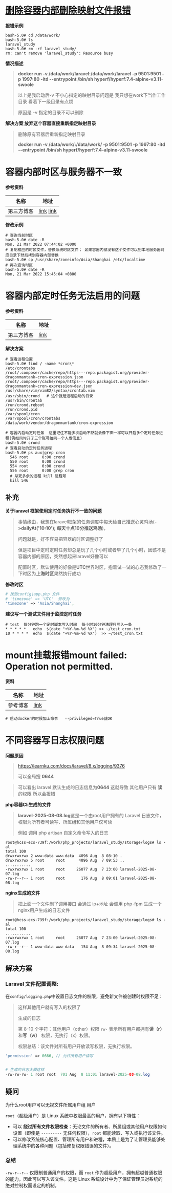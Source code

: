   

# [删除容器内部删除映射文件报错](https://blog.csdn.net/qq_33801641/article/details/109571834?spm=1001.2101.3001.6650.9&utm_medium=distribute.pc_relevant.none-task-blog-2%7Edefault%7ECTRLIST%7ERate-9.pc_relevant_aa&depth_1-utm_source=distribute.pc_relevant.none-task-blog-2%7Edefault%7ECTRLIST%7ERate-9.pc_relevant_aa&utm_relevant_index=13)

**报错示例**

```shell
bash-5.0# cd /data/work/
bash-5.0# ls
laravel_study
bash-5.0# rm -rf laravel_study/
rm: can't remove 'laravel_study': Resource busy
```

**情况描述**

> **docker run -v /data/work/laravel:/data/work/laravel -p 9501:9501 -p 1997:80 -itd --entrypoint /bin/sh hyperf/hyperf:7.4-alpine-v3.11-swoole**
>
> 以上是我启动后-v 不小心指定的映射目录问题是 我只想在work下当作工作目录 看着下一级目录有点烦
>
> 原因是 -v 指定的目录不可以删除 

 **解决方案 放弃这个容器直接重新指定映射目录** 

> 删除原有容器后重新指定映射目录
>
> **docker run -v /data/work/:/data/work/  -p 9501:9501 -p 1997:80 -itd --entrypoint /bin/sh hyperf/hyperf:7.4-alpine-v3.11-swoole**



# 容器内部时区与服务器不一致

**参考资料**

| 名称       | 地址                                                         |
| ---------- | ------------------------------------------------------------ |
| 第三方博客 | [link](https://www.cnblogs.com/double-dong/p/11533341.html) [link](https://m.php.cn/article/486823.html) |

**修改示例**

```shell
# 查询当前时区
bash-5.0# date -R
Mon, 21 Mar 2022 07:44:02 +0000
# 复制相应的时区文件，替换系统时区文件； 如果容器内部没有这个文件可以到本地服务器对应目录下然后拷到容器内部替换
bash-5.0# cp /usr/share/zoneinfo/Asia/Shanghai /etc/localtime
# 再次查询时区
bash-5.0# date -R
Mon, 21 Mar 2022 15:45:04 +0800

```

# 容器内部定时任务无法启用的问题

**参考资料**

| 名称       | 地址                                                         |
| ---------- | ------------------------------------------------------------ |
| 第三方博客 | [link](https://blog.csdn.net/weixin_53357266/article/details/118016035) |

**解决方案**

```shell
# 查看进程位置
bash-5.0# find / -name *cron\*
/etc/crontabs
/root/.composer/cache/repo/https---repo.packagist.org/provider-dragonmantank~cron-expression.json
/root/.composer/cache/repo/https---repo.packagist.org/provider-dragonmantank~cron-expression~dev.json
/usr/share/vim/vim82/syntax/crontab.vim
/usr/sbin/crond   # 这个就是进程启动的目录
/usr/bin/crontab 
/run/crond.reboot
/run/crond.pid
/var/spool/cron
/var/spool/cron/crontabs
/data/work/vendor/dragonmantank/cron-expression

# 容器内启动定时任务  这里记住不能多次启动不然就会像下面一样可以开启多个定时任务进程(例如同时开了三个账号给同一个人发信息)
bash-5.0# crond
# 查看启动的定时任务进程
bash-5.0# ps aux|grep cron
  546 root      0:00 crond
  550 root      0:00 crond
  554 root      0:00 crond
  556 root      0:00 grep cron
  # 杀死多余的进程 kill 进程号
  kill 546
```

## **补充**

**关于laravel 框架使用定时任务执行不一致的问题**

> 事情缘由，我想在laravel框架的任务调度中每天给自己推送心灵鸡汤(**->dailyAt('10:10'); 每天十点10分推送鸡汤**)，
>
> 问题就是，好不容易把容器的时区调整好了
>
> 但是项目中定时定时任务却总是玩了几个小时或者早了几个小时，因该不是容器内部的原因，突然想起来laravel好像可以
>
> 配置时区，默认使用的好像是**UTC**世界时区，抱着试一试的心态我修改了一下时区为**上海时区**果然执行成功

**修改时区**

```php
# 找到config\app.php 文件
# 'timezone' => 'UTC'  修改为
'timezone' => 'Asia/Shanghai',   
```

**建议写一个测试文件用于监控定时任务**

```shell
# test  每分钟跑一个定时脚本写入时间  每小时10分钟清理只写入一条
* * * * *   echo  $(date "+%Y-%m-%d %X") >> ~/test_cron.txt 
10 * * * *  echo  $(date "+%Y-%m-%d %X")  >> ~/test_cron.txt 
```

#  mount挂载报错mount failed: Operation not permitted.

**资料**

| 名称     | 地址                                                         |
| -------- | ------------------------------------------------------------ |
| 参考博客 | [link](https://huaweicloud.csdn.net/63311178d3efff3090b51123.html) |

```shell
# 启动docker的时候加上命令   --privileged=True就OK
```

# 不同容器写日志权限问题

**问题原因**

> https://learnku.com/docs/laravel/8.x/logging/9376
>
> 可以全局搜 **0644**

> 可以看出 laravel 默认生成的日志信息为**0644** 这就导致 其他用户只有 **读**的权限 所以会报错



**php容器Cli生成的文件**

> **laravel-2025-08-08.log**这是一个由root用户拥有的 Laravel 日志文件，权限为所有者可读写、所属组和其他用户仅可读
>
> 例如 调用 php artisan 自定义命令写入的日志 

```shell
root@hcss-ecs-739f:/work/php_projects/laravel_study/storage/logs# ls -al
total 100
drwxrwxrwx 2 www-data www-data  4096 Aug  8 08:10 .
drwxrwxrwx 5 root     root      4096 Aug  7 09:53 ..
...........
-rwxrwxrwx 1 root     root     26077 Aug  7 23:00 laravel-2025-08-07.log
-rw-r--r-- 1 root     root       176 Aug  8 09:01 laravel-2025-08-08.log
```

**nginx生成的文件**

> 把上面一个文件删了调用接口 会通过 ip+地址 会调用 php-fpm  生成一个  nginx用户生成的日志文件

```shell
root@hcss-ecs-739f:/work/php_projects/laravel_study/storage/logs# ls -al
total 100
...........
-rwxrwxrwx 1 root     root     26077 Aug  7 23:00 laravel-2025-08-07.log
-rw-r--r-- 1 www-data www-data   154 Aug  8 09:34 laravel-2025-08-08.log
```





## 解决方案

### Laravel 文件配置调整:

在`config/logging.php`中设置日志文件的权限，避免新文件被创建时权限不足：

> 这样其他用户就有写入的权限了
>
> 生成的日志 
>
> 第 8-10 个字符：其他用户（other）权限
> `rw-` 表示所有用户都拥有**读（r）** 和**写（w）** 权限，无执行（x）权限。
>
> 权限总结：该文件对所有用户开放读写权限，无执行权限。

```php
'permission' => 0666, // 允许所有用户读写


# 生成的日志大概这样   
-rw-rw-rw- 1 root root  701 Aug  8 11:01 laravel-2025-08-08.log
```

## 疑问

为什么root用户可以无视文件所属用户组 用户

`root`（超级用户）是 Linux 系统中权限最高的用户，拥有以下特性：

- 可以 **绕过所有文件权限检查**：无论文件的所有者、所属组或其他用户权限如何设置（即使是 `---------` 无任何权限），`root` 都能读取、写入或执行该文件。
- 可以修改系统核心配置、管理所有用户和进程，本质上是为了让管理员能够处理系统中的各种问题（包括修复权限错误的文件）。

### 总结

`-rw-r--r--` 仅限制普通用户的权限，而 `root` 作为超级用户，拥有超越普通权限的能力，因此可以写入该文件。这是 Linux 系统设计中为了保证管理员对系统的绝对控制权而设定的机制。

